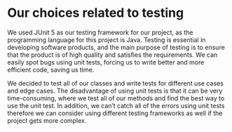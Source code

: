 # Our choices related to testing
We used JUnit 5 as our testing framework for our project, as the programming language for this project is Java. Testing is essential in developing software products, and the main purpose of testing is to ensure that the product is of high quality and satisfies the requirements. We can easily spot bugs using unit tests, forcing us to write better and more efficient code, saving us time. 

We decided to test all of our classes and write tests for different use cases and edge cases. The disadvantage of using unit tests is that it can be very time-consuming, where we test all of our methods and find the best way to use the unit test. In addition, we can’t catch all of the errors using unit tests therefore we can consider using different testing frameworks as well if the project gets more complex.